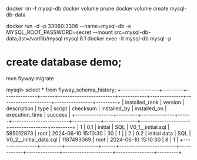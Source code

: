 docker rm -f mysql-db
docker volume prune
docker volume create mysql-db-data

docker run -d -p 33060:3306 --name=mysql-db  -e MYSQL_ROOT_PASSWORD=secret --mount src=mysql-db-data,dst=/var/lib/mysql mysql:8.1
docker exec -it mysql-db mysql -p
# create database demo;

mvn flyway:migrate

mysql> select * from flyway_schema_history;
+----------------+---------+--------------+------+------------------------+------------+--------------+---------------------+----------------+---------+
| installed_rank | version | description  | type | script                 | checksum   | installed_by | installed_on        | execution_time | success |
+----------------+---------+--------------+------+------------------------+------------+--------------+---------------------+----------------+---------+
|              1 | 0.1     | initial      | SQL  | V0_1__initial.sql      |  585012873 | root         | 2024-06-10 15:10:30 |             30 |       1 |
|              2 | 0.2     | initial data | SQL  | V0_2__initial_data.sql | 1187493069 | root         | 2024-06-10 15:10:30 |              8 |       1 |
+----------------+---------+--------------+------+------------------------+------------+--------------+---------------------+----------------+---------+